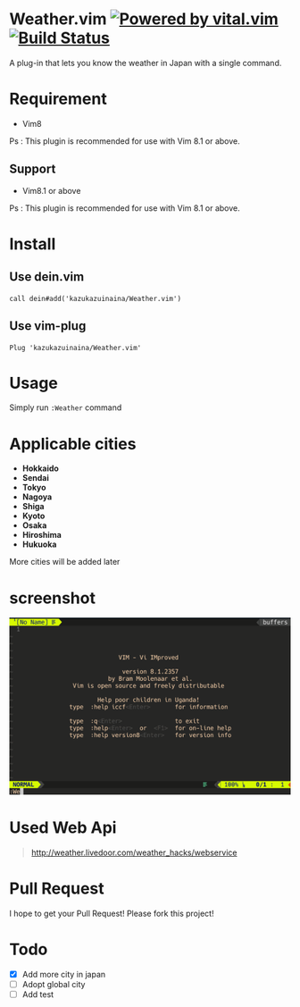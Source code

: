 # Weather.vim [![Powered by vital.vim](https://img.shields.io/badge/powered%20by-vital.vim-80273f.svg)](https://github.com/vim-jp/vital.vim) [![Build Status](https://travis-ci.org/kazukazuinaina/Weather.vim.svg?branch=master)](https://travis-ci.org/kazukazuinaina/Weather.vim)

A plug-in that lets you know the weather in Japan with a single command.

# Requirement

- Vim8

Ps : This plugin is recommended for use with Vim 8.1 or above.

## Support

- Vim8.1 or above

Ps : This plugin is recommended for use with Vim 8.1 or above.

# Install

## Use dein.vim

```viml
call dein#add('kazukazuinaina/Weather.vim')
```

## Use vim-plug

```viml
Plug 'kazukazuinaina/Weather.vim'
```

# Usage

Simply run `:Weather` command

# Applicable cities

- **Hokkaido**
- **Sendai**
- **Tokyo**
- **Nagoya**
- **Shiga**
- **Kyoto**
- **Osaka**
- **Hiroshima**
- **Hukuoka**

More cities will be added later

# screenshot

![example](./Weather.gif)

# Used Web Api

> http://weather.livedoor.com/weather_hacks/webservice

# Pull Request

I hope to get your Pull Request! Please fork this project!

# Todo

- [x] Add more city in japan
- [ ] Adopt global city
- [ ] Add test
